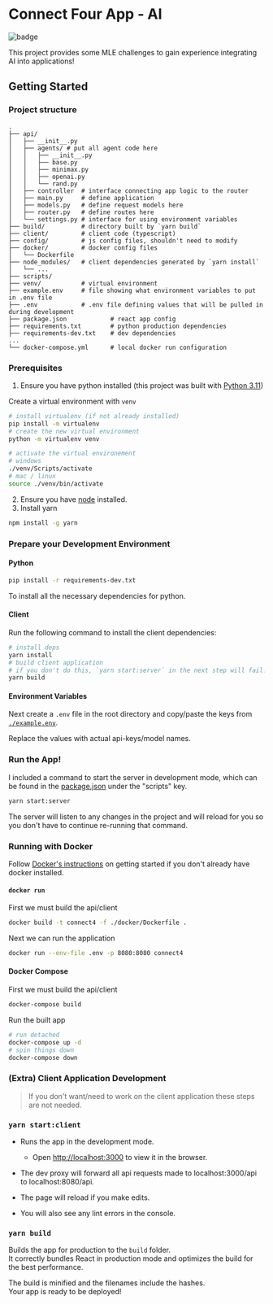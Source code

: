 # Connect Four App - AI
![badge](https://badgen.net/badge/MLE/Tutorial/blue?icon=link)

This project provides some MLE challenges to gain experience integrating AI into applications!

## Getting Started

### Project structure

```
.
├── api/
│   ├── __init__.py
│   ├── agents/ # put all agent code here
│   │   ├── __init__.py
│   │   ├── base.py
│   │   ├── minimax.py
│   │   ├── openai.py
│   │   └── rand.py
│   ├── controller  # interface connecting app logic to the router
│   ├── main.py     # define application
│   ├── models.py   # define request models here
│   ├── router.py   # define routes here
│   └── settings.py # interface for using environment variables
├── build/          # directory built by `yarn build`
├── client/         # client code (typescript)
├── config/         # js config files, shouldn't need to modify
├── docker/         # docker config files
│   └── Dockerfile
├── node_modules/   # client dependencies generated by `yarn install`
│   └── ...
├── scripts/
├── venv/           # virtual environment
├── example.env     # file showing what environment variables to put in .env file
├── .env            # .env file defining values that will be pulled in during development
├── package.json            # react app config
├── requirements.txt        # python production dependencies
├── requirements-dev.txt    # dev dependencies
...
└── docker-compose.yml      # local docker run configuration

```
 
### Prerequisites
1. Ensure you have python installed (this project was built with [Python 3.11](https://www.python.org/downloads/release/python-3119/))

Create a virtual environment with `venv`
```bash
# install virtualenv (if not already installed)
pip install -m virtualenv
# create the new virtual environment
python -m virtualenv venv

# activate the virtual environement
# windows
./venv/Scripts/activate
# mac / linux
source ./venv/bin/activate
```
2. Ensure you have [node](https://nodejs.org/en/download/package-manager) installed.
3. Install yarn

```bash
npm install -g yarn
```

### Prepare your Development Environment
#### Python
```bash
pip install -r requirements-dev.txt
```

To install all the necessary dependencies for python.

#### Client
Run the following command to install the client dependencies:

```bash
# install deps
yarn install
# build client application
# if you don't do this, `yarn start:server` in the next step will fail!
yarn build
```
#### Environment Variables
Next create a `.env` file in the root directory and copy/paste the keys from [`./example.env`](./example.env). 

Replace the values with actual api-keys/model names.

### Run the App!
I included a command to start the server in development mode, which can be found in the [package.json](./package.json) under the "scripts" key.

```bash
yarn start:server
```

The server will listen to any changes in the project and will reload for you so you don't have to continue re-running that command.

### Running with Docker

Follow [Docker's instructions](https://www.docker.com/get-started/) on getting started if you don't already have docker installed.

#### `docker run`

First we must build the api/client
```bash
docker build -t connect4 -f ./docker/Dockerfile .
```

Next we can run the application
```bash
docker run --env-file .env -p 8080:8080 connect4
```

#### Docker Compose

First we must build the api/client
```bash
docker-compose build
```

Run the built app
```bash
# run detached
docker-compose up -d 
# spin things down
docker-compose down
```

### (Extra) Client Application Development

> If you don't want/need to work on the client application these steps are not needed.

### `yarn start:client`

- Runs the app in the development mode.
    - Open [http://localhost:3000](http://localhost:3000) to view it in the browser.
- The dev proxy will forward all api requests made to localhost:3000/api to localhost:8080/api.

- The page will reload if you make edits.
- You will also see any lint errors in the console.

### `yarn build`

Builds the app for production to the `build` folder.\
It correctly bundles React in production mode and optimizes the build for the best performance.

The build is minified and the filenames include the hashes.\
Your app is ready to be deployed!
